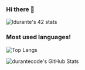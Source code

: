 ### Hi there 👋

<!--
**durantecode/durantecode** is a ✨ _special_ ✨ repository because its `README.md` (this file) appears on your GitHub profile.

Here are some ideas to get you started:

- 🔭 I’m currently working on ...
- 🌱 I’m currently learning ...
- 👯 I’m looking to collaborate on ...
- 🤔 I’m looking for help with ...
- 💬 Ask me about ...
- 📫 How to reach me: ...
- 😄 Pronouns: ...
- ⚡ Fun fact: ...
-->

![ldurante's 42 stats](https://badge42.vercel.app/api/v2/cl39ut85e003009l2dts6pog9/stats?cursusId=21&coalitionId=65)

### Most used languages!

![Top Langs](https://github-readme-stats.vercel.app/api/top-langs/?username=durantecode&theme=tokyonight)

<img align="left" alt="durantecode's GitHub Stats" src="https://github-readme-stats.vercel.app/api?username=durantecode&show_icons=true&hide_border=true&theme=tokyonight" />


